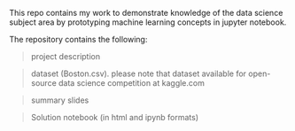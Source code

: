 This repo contains my work to demonstrate knowledge of the data science subject area by prototyping machine learning concepts in jupyter notebook.

The repository contains the following:

> project description

> dataset (Boston.csv). please note that dataset available for open-source data science competition at kaggle.com

> summary slides

> Solution notebook (in html and ipynb formats)
